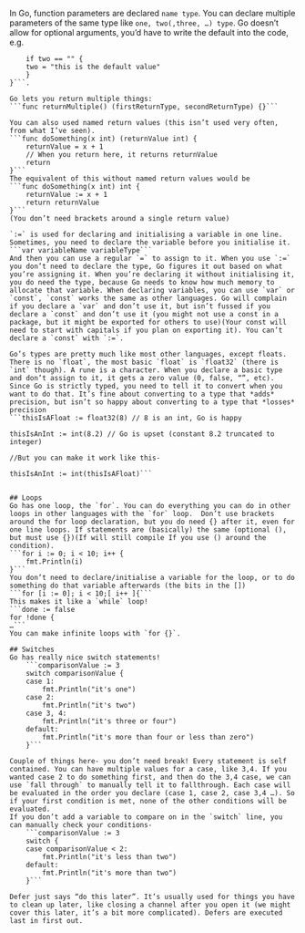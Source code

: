 In Go, function parameters are declared `name type`. You can declare multiple parameters of the same type like `one, two(,three, …) type`.
Go doesn’t allow for optional arguments, you’d have to write the default into the code, e.g.

````func thisIsAFunction(one int, two string) {
    if two == "" {
    two = "this is the default value"
    }
}```.

Go lets you return multiple things:
```func returnMultiple() (firstReturnType, secondReturnType) {}```

You can also used named return values (this isn’t used very often, from what I’ve seen).
```func doSomething(x int) (returnValue int) {
    returnValue = x + 1
    // When you return here, it returns returnValue
    return
}```
The equivalent of this without named return values would be
```func doSomething(x int) int {
    returnValue := x + 1
    return returnValue
}```
(You don’t need brackets around a single return value)

`:=` is used for declaring and initialising a variable in one line. Sometimes, you need to declare the variable before you initialise it.
```var variableName variableType```
And then you can use a regular `=` to assign to it. When you use `:=` you don’t need to declare the type, Go figures it out based on what you’re assigning it. When you’re declaring it without initialising it, you do need the type, because Go needs to know how much memory to allocate that variable. When declaring variables, you can use `var` or `const`, `const` works the same as other languages. Go will complain if you declare a `var` and don’t use it, but isn’t fussed if you declare a `const` and don’t use it (you might not use a const in a package, but it might be exported for others to use)(Your const will need to start with capitals if you plan on exporting it). You can’t declare a `const` with `:=`.

Go’s types are pretty much like most other languages, except floats. There is no `float`, the most basic `float` is `float32` (there is `int` though). A rune is a character. When you declare a basic type and don’t assign to it, it gets a zero value (0, false, “”, etc). Since Go is strictly typed, you need to tell it to convert when you want to do that. It’s fine about converting to a type that *adds* precision, but isn’t so happy about converting to a type that *losses* precision
```thisIsAFloat := float32(8) // 8 is an int, Go is happy

thisIsAnInt := int(8.2) // Go is upset (constant 8.2 truncated to integer)

//But you can make it work like this-

thisIsAnInt := int(thisIsAFloat)```


## Loops
Go has one loop, the `for`. You can do everything you can do in other loops in other languages with the `for` loop.  Don’t use brackets around the for loop declaration, but you do need {} after it, even for one line loops. If statements are (basically) the same (optional (), but must use {})(If will still compile If you use () around the condition).
```for i := 0; i < 10; i++ {
    fmt.Println(i)
}```
You don’t need to declare/initialise a variable for the loop, or to do something do that variable afterwards (the bits in the [])
```for [i := 0]; i < 10;[ i++ ]{```
This makes it like a `while` loop!
```done := false
for !done {
…```
You can make infinite loops with `for {}`.

## Switches
Go has really nice switch statements!
    ```comparisonValue := 3
    switch comparisonValue {
    case 1:
        fmt.Println("it's one")
    case 2:
        fmt.Println("it's two")
    case 3, 4:
        fmt.Println("it's three or four")
    default:
        fmt.Println("it's more than four or less than zero")
    }```

Couple of things here- you don’t need break! Every statement is self contained. You can have multiple values for a case, like 3,4. If you wanted case 2 to do something first, and then do the 3,4 case, we can use `fall through` to manually tell it to fallthrough. Each case will be evaluated in the order you declare (case 1, case 2, case 3,4 …). So if your first condition is met, none of the other conditions will be evaluated.
If you don’t add a variable to compare on in the `switch` line, you can manually check your conditions-
    ```comparisonValue := 3
    switch {
    case comparisonValue < 2:
        fmt.Println("it's less than two")
    default:
        fmt.Println("it's more than two")
    }```

Defer just says “do this later”. It’s usually used for things you have to clean up later, like closing a channel after you open it (we might cover this later, it’s a bit more complicated). Defers are executed last in first out.
````
